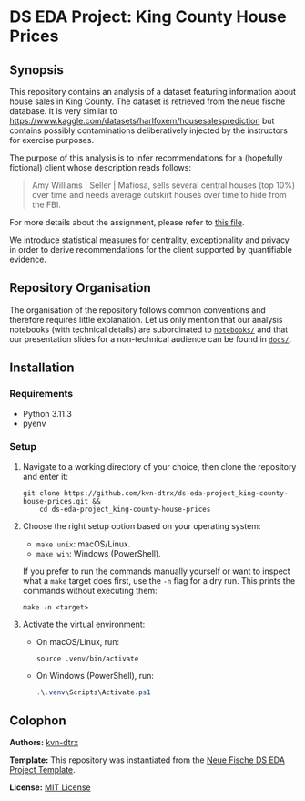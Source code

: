 # DS EDA Project: King County House Prices

## Synopsis

This repository contains an analysis of a dataset featuring information about house sales in King County. The dataset is retrieved from the neue fische database. It is very similar to <https://www.kaggle.com/datasets/harlfoxem/housesalesprediction> but contains possibly contaminations deliberatively injected by the instructors for exercise purposes.

The purpose of this analysis is to infer recommendations for a (hopefully fictional) client whose description reads follows:

> Amy Williams | Seller | Mafiosa, sells several central houses (top 10%) over time and needs average outskirt houses over time to hide from the FBI.

For more details about the assignment, please refer to [this file](./archive/assignment.md).

We introduce statistical measures for centrality, exceptionality and privacy in order to derive recommendations for the client supported by quantifiable evidence.

## Repository Organisation

The organisation of the repository follows common conventions and therefore requires little explanation. Let us only mention that our analysis notebooks (with technical details) are subordinated to [`notebooks/`](./notebooks/) and that our presentation slides for a non-technical audience can be found in [`docs/`](./docs/).

## Installation

### Requirements

- Python 3.11.3
- pyenv

### Setup

1. Navigate to a working directory of your choice, then clone the repository and enter it:

   ``` shell
   git clone https://github.com/kvn-dtrx/ds-eda-project_king-county-house-prices.git &&
       cd ds-eda-project_king-county-house-prices
   ```

2. Choose the right setup option based on your operating system:

   - `make unix`: macOS/Linux.
   - `make win`: Windows (PowerShell).

   If you prefer to run the commands manually yourself or want to inspect what a `make` target does first, use the `-n` flag for a dry run. This prints the commands without executing them:

   ``` shell
   make -n <target>
   ```

3. Activate the virtual environment:

   - On macOS/Linux, run:

     ```shell
     source .venv/bin/activate
     ```

   - On Windows (PowerShell), run:

     ``` powershell
     .\.venv\Scripts\Activate.ps1
     ```

## Colophon

**Authors:** [kvn-dtrx](https://github.com/kvn-dtrx)

**Template:** This repository was instantiated from the [Neue Fische DS EDA Project Template](https://github.com/neuefische/ds-eda-project-template).

**License:** [MIT License](license.txt)
